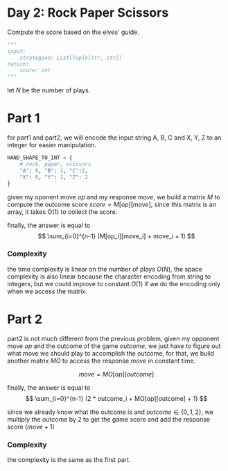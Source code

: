# Day 2: Rock Paper Scissors
Compute the score based on the elves' guide.
```python
"""
input:
    strategies: List[Tuple[str, str]]
return:
    score: int
"""
```
let $N$ be the number of plays.

# Part 1

for part1 and part2, we will encode the input string A, B, C and X, Y, Z to an integer for easier manipulation.

```python
HAND_SHAPE_TO_INT = {
    # rock, paper, scissors
    "A": 0, "B": 1, "C":2,
    "X": 0, "Y": 1, "Z": 2
}
```

given my oponent move $op$ and my response $move$, we build a matrix $M$ to compute the outcome score $score = M[op][move]$, since this matrix is an array, it takes O(1) to collect the score.

finally, the answer is equal to
$$
\sum_{i=0}^{n-1} (M[op_i][move_i] + move_i + 1)
$$


### Complexity
the time complexity is linear on the number of plays $O(N)$, the space complexity is also linear because the character encoding from string to integers, but we could improve to constant $O(1)$ if we do the encoding only when we access the matrix.


# Part 2
part2 is not much different from the previous problem, given my opponent move $op$ and the outcome of the game $outcome$, we just have to figure out what move we should play to accomplish the outcome, for that, we build another matrix $MO$ to access the response $move$ in constant time. 

$$
move = MO[op][outcome]
$$

finally, the answer is equal to
$$
\sum_{i=0}^{n-1} (2 * outcome_i + MO[op][outcome] + 1)
$$

since we already know what the outcome is and $outcome \in \{0, 1, 2 \}$, we multiply the outcome by 2 to get the game score and add the response score $(move + 1)$ 

### Complexity
the complexity is the same as the first part.
